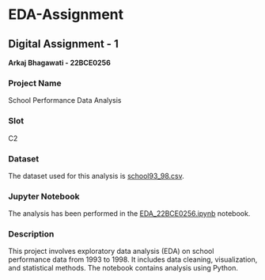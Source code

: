 # EDA-Assignment

## Digital Assignment - 1

**Arkaj Bhagawati - 22BCE0256**

### **Project Name**
School Performance Data Analysis

### **Slot**
C2

### **Dataset**
The dataset used for this analysis is [school93_98.csv](https://raw.githubusercontent.com/salemprakash/EDA/main/Data/school93_98.csv).

### **Jupyter Notebook**
The analysis has been performed in the [EDA_22BCE0256.ipynb](https://github.com/RivetedGod567/EDA-Assignment/blob/main/EDA_22BCE0256.ipynb) notebook.

### **Description**
This project involves exploratory data analysis (EDA) on school performance data from 1993 to 1998. It includes data cleaning, visualization, and statistical methods. The notebook contains analysis using Python.
